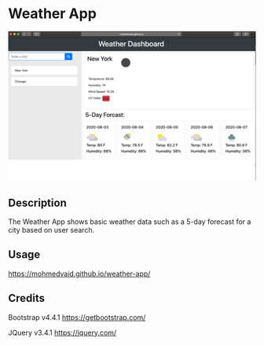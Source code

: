 # Weather App

<img alt="Weather App" src="Assets/weather-app.png" width=1000>


## Description
The Weather App shows basic weather data such as a 5-day forecast for a city based on user search. 

## Usage
https://mohmedvaid.github.io/weather-app/


## Credits

Bootstrap v4.4.1 https://getbootstrap.com/

JQuery v3.4.1 https://jquery.com/

